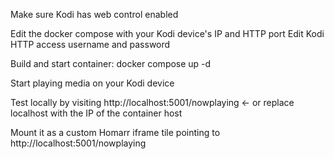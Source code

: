 Make sure Kodi has web control enabled

Edit the docker compose with your Kodi device's IP and HTTP port
Edit Kodi HTTP access username and password

Build and start container:
docker compose up -d

Start playing media on your Kodi device

Test locally by visiting http://localhost:5001/nowplaying <- or replace localhost with the IP of the container host

Mount it as a custom Homarr iframe tile pointing to http://localhost:5001/nowplaying 


